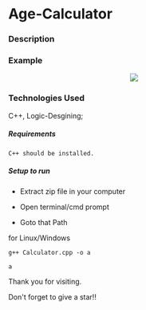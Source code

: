 # Age-Calculator

### Description

### Example
<p align="center">
  <img src="https://github.com/RANJEET16520/Age-Calculator/tree/master/Images/Age.png"/>
</p>


### Technologies Used

C++, Logic-Desgining;

##### Requirements
```
C++ should be installed.
```

##### Setup to run

+ Extract zip file in your computer

+ Open terminal/cmd prompt

+ Goto that Path

for Linux/Windows
```
g++ Calculator.cpp -o a

a
```


Thank you for visiting.

Don't forget to give a star!!
